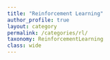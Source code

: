```yaml
---
title: "Reinforcement Learning"
author_profile: true
layout: category
permalink: /categories/rl/
taxonomy: ReinforcementLearning
class: wide
---
```

